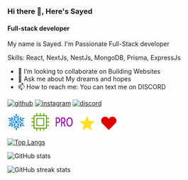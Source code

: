 ### Hi there 👋, Here's Sayed
#### Full-stack developer
My name is Sayed. I'm Passionate Full-Stack developer 

Skills: React, NextJs, NestJs, MongoDB, Prisma, ExpressJs

- 👯 I’m looking to collaborate on Building Websites 
- 💬 Ask me about My dreams and hopes 
- 📫 How to reach me: You can text me on DISCORD 


[<img src='https://cdn.jsdelivr.net/npm/simple-icons@3.0.1/icons/github.svg' alt='github' height='40'>](https://github.com/elsayedrady1)  [<img src='https://cdn.jsdelivr.net/npm/simple-icons@3.0.1/icons/instagram.svg' alt='instagram' height='40'>](https://www.instagram.com/https://www.instagram.com//)  [<img src='https://cdn.jsdelivr.net/npm/simple-icons@3.0.1/icons/discord.svg' alt='discord' height='40'>](https://discord.com/users/779536788058013697)  

<a href='https://archiveprogram.github.com/'><img src='https://raw.githubusercontent.com/acervenky/animated-github-badges/master/assets/acbadge.gif' width='40' height='40'></a> <a href='https://docs.github.com/en/developers'><img src='https://raw.githubusercontent.com/acervenky/animated-github-badges/master/assets/devbadge.gif' width='40' height='40'></a> <a href='https://github.com/pricing'><img src='https://raw.githubusercontent.com/acervenky/animated-github-badges/master/assets/pro.gif' width='40' height='40'></a> <a href='https://stars.github.com/'><img src='https://raw.githubusercontent.com/acervenky/animated-github-badges/master/assets/starbadge.gif' width='35' height='35'></a> <a href='https://docs.github.com/en/github/supporting-the-open-source-community-with-github-sponsors'><img src='https://raw.githubusercontent.com/acervenky/animated-github-badges/master/assets/sponsorbadge.gif' width='35' height='35'></a> 

[![Top Langs](https://github-readme-stats.vercel.app/api/top-langs/?username=elsayedrady1)](https://github.com/anuraghazra/github-readme-stats)

![GitHub stats](https://github-readme-stats.vercel.app/api?username=elsayedrady1&show_icons=true)  

![GitHub streak stats](https://streak-stats.demolab.com/?user=elsayedrady1)  

